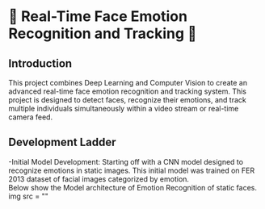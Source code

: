 # 🚀 Real-Time Face Emotion Recognition and Tracking 🎥

## Introduction
This project combines Deep Learning and Computer Vision to create an advanced real-time face emotion recognition and tracking system. This project is designed to detect faces, recognize their emotions, and track multiple individuals simultaneously within a video stream or real-time camera feed.

## Development Ladder
-Initial Model Development: Starting off with a CNN model designed to recognize emotions in static images. This initial model was trained on FER 2013 dataset of facial images categorized by emotion. <br>
Below show the Model architecture of Emotion Recognition of static faces. <be>
img src = ""

